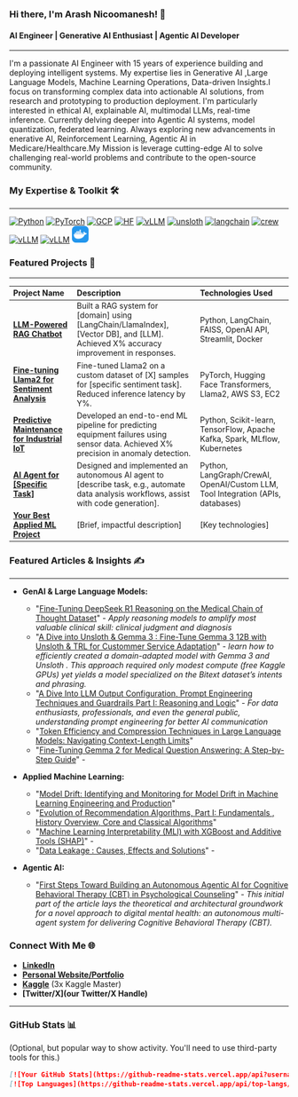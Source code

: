 ### Hi there, I'm Arash Nicoomanesh! 👋

#### AI Engineer | Generative AI Enthusiast | Agentic AI Developer
---
I'm a passionate AI Engineer with 15 years of experience building and deploying intelligent systems. My expertise lies in Generative AI ,Large Language Models, Machine Learning Operations, Data-driven Insights.I focus on transforming complex data into actionable AI solutions, from research and prototyping to production deployment. I'm particularly interested in ethical AI, explainable AI, multimodal LLMs, real-time inference.
Currently delving deeper into Agentic AI systems, model quantization, federated learning. Always exploring new advancements in enerative AI, Reinforcement Learning, Agentic AI in Medicare/Healthcare.My Mission is leverage cutting-edge AI to solve challenging real-world problems and contribute to the open-source community.

### My Expertise & Toolkit 🛠️
---
<p align="left">
  <a href="https://www.python.org" target="_blank"><img src="https://skillicons.dev/icons?i=python" alt="Python" width="30" height="30"/></a>
  <a href="https://pytorch.org" target="_blank"><img src="https://skillicons.dev/icons?i=pytorch" alt="PyTorch" width="30" height="30"/></a>
  <a href="https://cloud.google.com/" target="_blank"><img src="https://skillicons.dev/icons?i=gcp" alt="GCP" width="30" height="30"/></a>
  <a href="https://huggingface.co/" target="_blank"><img src="https://huggingface.co/front/assets/huggingface_logo-noborder.svg" alt="HF" width="30" height="30"/></a>
  <a href="https://docs.vllm.ai/en/latest/" target="_blank"><img src="https://docs.vllm.ai/en/latest/assets/logos/vllm-logo-only-light.ico" alt="vLLM" width="30" height="30"/></a>
  <a href="https://unsloth.ai/" target="_blank"><img src="https://encrypted-tbn0.gstatic.com/images?q=tbn:ANd9GcSsVty8uZrxXePsaxjCCBA4efhzx0xeoUqJx0HfAgSc8_IViauTsDBbnxH52nIw7Lh8_pY&usqp=CAU" alt="unsloth" width="30" height="30"/></a>
   <a href="https://www.langchain.com/" target="_blank"><img src="https://registry.npmmirror.com/@lobehub/icons-static-png/latest/files/dark/langgraph.png" alt="langchain" width="30" height="30"/></a>
   <a href="https://www.crewai.com/" target="_blank"><img src="https://registry.npmmirror.com/@lobehub/icons-static-png/latest/files/dark/crewai.png" alt="crew" width="30" height="30"/></a>
   <a href="" target="_blank"><img src="https://docs.vllm.ai/en/latest/assets/logos/vllm-logo-only-light.ico" alt="vLLM" width="30" height="30"/></a>
   <a href="" target="_blank"><img src="https://docs.vllm.ai/en/latest/assets/logos/vllm-logo-only-light.ico" alt="vLLM" width="30" height="30"/></a>
   <a href="https://www.tensorflow.org" target="_blank"><img src="https://raw.githubusercontent.com/tandpfun/skill-icons/65dea6c4eaca7da319e552c09f4cf5a9a8dab2c8/icons/Docker.svg" alt="TensorFlow" width="30" height="30"/></a>
</p>


### Featured Projects 🚀
---

| Project Name                                      | Description                                                                                                                                           | Technologies Used                                                                     |
| :------------------------------------------------ | :---------------------------------------------------------------------------------------------------------------------------------------------------- | :------------------------------------------------------------------------------------ |
| **[LLM-Powered RAG Chatbot](https://github.com/YourUsername/llm-rag-chatbot-project)** | Built a RAG system for [domain] using [LangChain/LlamaIndex], [Vector DB], and [LLM]. Achieved X% accuracy improvement in responses. | Python, LangChain, FAISS, OpenAI API, Streamlit, Docker                               |
| **[Fine-tuning Llama2 for Sentiment Analysis](https://github.com/YourUsername/llama2-sentiment-finetuning)** | Fine-tuned Llama2 on a custom dataset of [X] samples for [specific sentiment task]. Reduced inference latency by Y%.             | PyTorch, Hugging Face Transformers, Llama2, AWS S3, EC2                               |
| **[Predictive Maintenance for Industrial IoT](https://github.com/YourUsername/predictive-maintenance-iot)** | Developed an end-to-end ML pipeline for predicting equipment failures using sensor data. Achieved X% precision in anomaly detection. | Python, Scikit-learn, TensorFlow, Apache Kafka, Spark, MLflow, Kubernetes             |
| **[AI Agent for [Specific Task]](https://github.com/YourUsername/ai-agent-project)** | Designed and implemented an autonomous AI agent to [describe task, e.g., automate data analysis workflows, assist with code generation].    | Python, LangGraph/CrewAI, OpenAI/Custom LLM, Tool Integration (APIs, databases)        |
| **[Your Best Applied ML Project](https://github.com/YourUsername/your-applied-ml-project)** | [Brief, impactful description]                                                                                                   | [Key technologies]                                                                    |


### Featured Articles & Insights ✍️
---

* **GenAI & Large Language Models:**
    * "[Fine-Tuning DeepSeek R1 Reasoning on the Medical Chain of Thought Dataset](https://medium.com/@anicomanesh/fine-tuning-deepseek-r1-reasoning-on-the-medical-chain-of-thought-dataset-922407121cc2)" - *Apply reasoning models to amplify most valuable clinical skill: clinical judgment and diagnosis*
    * "[A Dive into Unsloth & Gemma 3 : Fine-Tune Gemma 3 12B with Unsloth & TRL for Custommer Service Adaptation](https://medium.com/@anicomanesh/a-dive-into-unsloth-gemma-3-fine-tune-gemma-3-12b-with-unsloth-trl-for-custommer-service-53e93692d4d6)" - *learn how to efficiently created a domain-adapted model with Gemma 3 and Unsloth . This approach required only modest compute (free Kaggle GPUs) yet yields a model specialized on the Bitext dataset’s intents and phrasing.*
    * "[A Dive Into LLM Output Configuration, Prompt Engineering Techniques and Guardrails
Part I: Reasoning and Logic](https://medium.com/@anicomanesh/a-dive-into-advanced-prompt-engineering-techniques-for-llms-part-i-23c7b8459d51)" - *For data enthusiasts, professionals, and even the general public, understanding prompt engineering for better AI communication*
    * "[Token Efficiency and Compression Techniques in Large Language Models: Navigating Context-Length Limits](https://medium.com/@anicomanesh/token-efficiency-and-compression-techniques-in-large-language-models-navigating-context-length-05a61283412b)" 
    * "[Fine-Tuning Gemma 2 for Medical Question Answering: A Step-by-Step Guide](https://medium.com/@anicomanesh/fine-tuning-gemma-2-for-medical-question-answering-a-step-by-step-guide-1c6c4ec4c107)" - 
    



* **Applied Machine Learning:**
    * "[Model Drift: Identifying and Monitoring for Model Drift in Machine Learning Engineering and Production](https://anicomanesh.substack.com/p/model-drift-identifying-and-monitoring)" 
    * "[Evolution of Recommendation Algorithms, Part I: Fundamentals , History Overview, Core and Classical Algorithms](https://medium.com/@anicomanesh/evolution-of-recommendation-algorithms-part-i-fundamentals-and-classical-recommendation-bb1c0bce78a9)"
    * "[Machine Learning Interpretability (MLI) with XGBoost and Additive Tools (SHAP)](https://medium.com/@anicomanesh/interpretable-machine-learning-iml-with-xgboost-and-additive-tools-42258fb1f14)" - 
    * "[Data Leakage : Causes, Effects and Solutions](https://medium.com/@anicomanesh/data-leakage-causes-effects-and-solutions-6cc44a149e1c)" - 
* **Agentic AI:**
    * "[First Steps Toward Building an Autonomous Agentic AI for Cognitive Behavioral Therapy (CBT) in Psychological Counseling](https://anicomanesh.substack.com/p/first-steps-toward-building-an-autonomous)" - *This initial part of the article lays the theoretical and architectural groundwork for a novel approach to digital mental health: an autonomous multi-agent system for delivering Cognitive Behavioral Therapy (CBT).*

### Connect With Me 🌐

* **[LinkedIn](https://www.linkedin.com/in/arashnicoomanesh/)**
* **[Personal Website/Portfolio](https://anicomanesh.substack.com/)** 
* **[Kaggle](https://www.kaggle.com/arashnic)**  (3x Kaggle Master)
* **[Twitter/X](our Twitter/X Handle)** 

---

### GitHub Stats 📊

(Optional, but popular way to show activity. You'll need to use third-party tools for this.)

```markdown
[![Your GitHub Stats](https://github-readme-stats.vercel.app/api?username=YourUsername&show_icons=true&theme=radical)](https://github.com/anuraghazra/github-readme-stats)
[![Top Languages](https://github-readme-stats.vercel.app/api/top-langs/?username=YourUsername&layout=compact&theme=radical)](https://github.com/anuraghazra/github-readme-stats)

